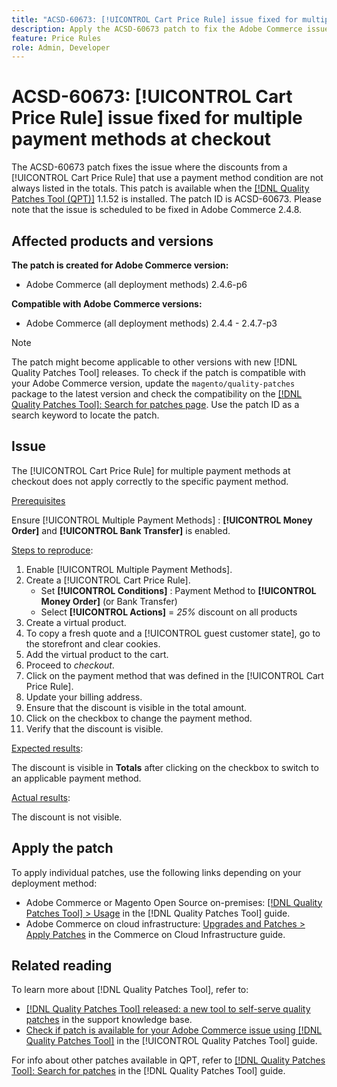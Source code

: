 ```yaml
---
title: "ACSD-60673: [!UICONTROL Cart Price Rule] issue fixed for multiple payment methods at checkout"
description: Apply the ACSD-60673 patch to fix the Adobe Commerce issue where the discounts from a [!UICONTROL Cart Price Rule] that use a payment method condition are not always listed in the totals.
feature: Price Rules
role: Admin, Developer
---
```

# ACSD-60673: [!UICONTROL Cart Price Rule] issue fixed for multiple payment methods at checkout

The ACSD-60673 patch fixes the issue where the discounts from a [!UICONTROL Cart Price Rule] that use a payment method condition are not always listed in the totals. This patch is available when the [[!DNL Quality Patches Tool (QPT)]](https://experienceleague.adobe.com/en/docs/commerce-knowledge-base/kb/announcements/commerce-announcements/magento-quality-patches-released-new-tool-to-self-serve-quality-patches) 1.1.52 is installed. The patch ID is ACSD-60673. Please note that the issue is scheduled to be fixed in Adobe Commerce 2.4.8.

## Affected products and versions

**The patch is created for Adobe Commerce version:**

* Adobe Commerce (all deployment methods) 2.4.6-p6

**Compatible with Adobe Commerce versions:**

* Adobe Commerce (all deployment methods) 2.4.4 - 2.4.7-p3

>[!NOTE]
>
>The patch might become applicable to other versions with new [!DNL Quality Patches Tool] releases. To check if the patch is compatible with your Adobe Commerce version, update the `magento/quality-patches` package to the latest version and check the compatibility on the [[!DNL Quality Patches Tool]: Search for patches page](https://experienceleague.adobe.com/tools/commerce-quality-patches/index.html). Use the patch ID as a search keyword to locate the patch.

## Issue

The [!UICONTROL Cart Price Rule] for multiple payment methods at checkout does not apply correctly to the specific payment method.

<u>Prerequisites</u>

Ensure [!UICONTROL Multiple Payment Methods] : **[!UICONTROL Money Order]** and **[!UICONTROL Bank Transfer]** is enabled.

<u>Steps to reproduce</u>:

1. Enable [!UICONTROL Multiple Payment Methods].
1. Create a [!UICONTROL Cart Price Rule].
    * Set **[!UICONTROL Conditions]** : Payment Method to **[!UICONTROL Money Order]** (or Bank Transfer)
    * Select **[!UICONTROL Actions]** = *25%* discount on all products
1. Create a virtual product.
1. To copy a fresh quote and a [!UICONTROL guest customer state], go to the storefront and clear cookies.
1. Add the virtual product to the cart.
1. Proceed to *checkout*.
1. Click on the payment method that was defined in the [!UICONTROL Cart Price Rule].
1. Update your billing address.
1. Ensure that the discount is visible in the total amount.
1. Click on the checkbox to change the payment method.
1. Verify that the discount is visible.

<u>Expected results</u>:

The discount is visible in **Totals** after clicking on the checkbox to switch to an applicable payment method.

<u>Actual results</u>:

The discount is not visible.

## Apply the patch

To apply individual patches, use the following links depending on your deployment method:

* Adobe Commerce or Magento Open Source on-premises: [[!DNL Quality Patches Tool] > Usage](/help/tools/quality-patches-tool/usage.md) in the [!DNL Quality Patches Tool] guide.
* Adobe Commerce on cloud infrastructure: [Upgrades and Patches > Apply Patches](https://experienceleague.adobe.com/docs/commerce-cloud-service/user-guide/develop/upgrade/apply-patches.html) in the Commerce on Cloud Infrastructure guide.

## Related reading

To learn more about [!DNL Quality Patches Tool], refer to:

* [[!DNL Quality Patches Tool] released: a new tool to self-serve quality patches](https://experienceleague.adobe.com/en/docs/commerce-knowledge-base/kb/announcements/commerce-announcements/magento-quality-patches-released-new-tool-to-self-serve-quality-patches) in the support knowledge base.
* [Check if patch is available for your Adobe Commerce issue using [!DNL Quality Patches Tool]](/help/tools/quality-patches-tool/patches-available-in-qpt/check-patch-for-magento-issue-with-magento-quality-patches.md) in the [!UICONTROL Quality Patches Tool] guide.

For info about other patches available in QPT, refer to [[!DNL Quality Patches Tool]: Search for patches](https://experienceleague.adobe.com/tools/commerce-quality-patches/index.html) in the [!DNL Quality Patches Tool] guide.

